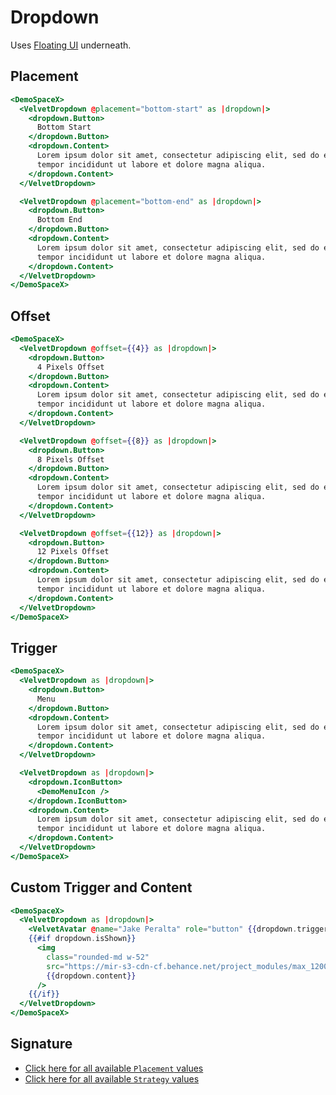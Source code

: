 # Dropdown

Uses [Floating UI](https://floating-ui.com/) underneath.

## Placement

```hbs preview-template
<DemoSpaceX>
  <VelvetDropdown @placement="bottom-start" as |dropdown|>
    <dropdown.Button>
      Bottom Start
    </dropdown.Button>
    <dropdown.Content>
      Lorem ipsum dolor sit amet, consectetur adipiscing elit, sed do eiusmod
      tempor incididunt ut labore et dolore magna aliqua.
    </dropdown.Content>
  </VelvetDropdown>

  <VelvetDropdown @placement="bottom-end" as |dropdown|>
    <dropdown.Button>
      Bottom End
    </dropdown.Button>
    <dropdown.Content>
      Lorem ipsum dolor sit amet, consectetur adipiscing elit, sed do eiusmod
      tempor incididunt ut labore et dolore magna aliqua.
    </dropdown.Content>
  </VelvetDropdown>
</DemoSpaceX>
```

## Offset

```hbs preview-template
<DemoSpaceX>
  <VelvetDropdown @offset={{4}} as |dropdown|>
    <dropdown.Button>
      4 Pixels Offset
    </dropdown.Button>
    <dropdown.Content>
      Lorem ipsum dolor sit amet, consectetur adipiscing elit, sed do eiusmod
      tempor incididunt ut labore et dolore magna aliqua.
    </dropdown.Content>
  </VelvetDropdown>

  <VelvetDropdown @offset={{8}} as |dropdown|>
    <dropdown.Button>
      8 Pixels Offset
    </dropdown.Button>
    <dropdown.Content>
      Lorem ipsum dolor sit amet, consectetur adipiscing elit, sed do eiusmod
      tempor incididunt ut labore et dolore magna aliqua.
    </dropdown.Content>
  </VelvetDropdown>

  <VelvetDropdown @offset={{12}} as |dropdown|>
    <dropdown.Button>
      12 Pixels Offset
    </dropdown.Button>
    <dropdown.Content>
      Lorem ipsum dolor sit amet, consectetur adipiscing elit, sed do eiusmod
      tempor incididunt ut labore et dolore magna aliqua.
    </dropdown.Content>
  </VelvetDropdown>
</DemoSpaceX>
```

## Trigger

```hbs preview-template
<DemoSpaceX>
  <VelvetDropdown as |dropdown|>
    <dropdown.Button>
      Menu
    </dropdown.Button>
    <dropdown.Content>
      Lorem ipsum dolor sit amet, consectetur adipiscing elit, sed do eiusmod
      tempor incididunt ut labore et dolore magna aliqua.
    </dropdown.Content>
  </VelvetDropdown>

  <VelvetDropdown as |dropdown|>
    <dropdown.IconButton>
      <DemoMenuIcon />
    </dropdown.IconButton>
    <dropdown.Content>
      Lorem ipsum dolor sit amet, consectetur adipiscing elit, sed do eiusmod
      tempor incididunt ut labore et dolore magna aliqua.
    </dropdown.Content>
  </VelvetDropdown>
</DemoSpaceX>
```

## Custom Trigger and Content

```hbs preview-template
<DemoSpaceX>
  <VelvetDropdown as |dropdown|>
    <VelvetAvatar @name="Jake Peralta" role="button" {{dropdown.trigger}} />
    {{#if dropdown.isShown}}
      <img
        class="rounded-md w-52"
        src="https://mir-s3-cdn-cf.behance.net/project_modules/max_1200/5b9d1b46230007.584c7bdd776b5.jpg"
        {{dropdown.content}}
      />
    {{/if}}
  </VelvetDropdown>
</DemoSpaceX>
```

## Signature

<!-- component-signature: velvet-dropdown -->

- [Click here for all available `Placement` values](https://floating-ui.com/docs/computePosition#placement)
- [Click here for all available `Strategy` values](https://floating-ui.com/docs/computePosition#strategy)
